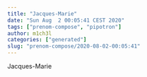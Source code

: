 ```yaml
---
title: "Jacques-Marie"
date: "Sun Aug  2 00:05:41 CEST 2020"
tags: ["prenom-compose", "pipotron"]
author: m1ch3l
categories: ["generated"]
slug: "prenom-compose/2020-08-02-00:05:41"
---
```


Jacques-Marie
